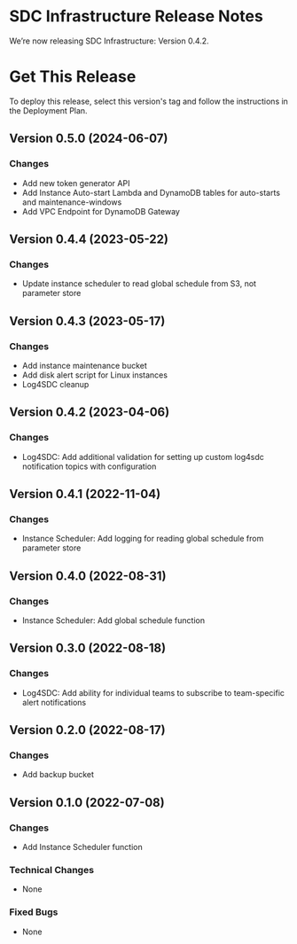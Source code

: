 # SDC Infrastructure Release Notes
We’re now releasing SDC Infrastructure: Version 0.4.2.

# Get This Release
​To deploy this release, select this version's tag and follow the instructions in the Deployment Plan.

## Version 0.5.0 (2024-06-07)
### Changes
- Add new token generator API
- Add Instance Auto-start Lambda and DynamoDB tables for auto-starts and maintenance-windows
- Add VPC Endpoint for DynamoDB Gateway

## Version 0.4.4 (2023-05-22)
### Changes
- Update instance scheduler to read global schedule from S3, not parameter store

## Version 0.4.3 (2023-05-17)
### Changes
- Add instance maintenance bucket
- Add disk alert script for Linux instances
- Log4SDC cleanup

## Version 0.4.2 (2023-04-06)
### Changes
- Log4SDC: Add additional validation for setting up custom log4sdc notification topics with configuration

## Version 0.4.1 (2022-11-04)
### Changes
- Instance Scheduler: Add logging for reading global schedule from parameter store

## Version 0.4.0 (2022-08-31)
### Changes
- Instance Scheduler: Add global schedule function

## Version 0.3.0 (2022-08-18)
### Changes
- Log4SDC: Add ability for individual teams to subscribe to team-specific alert notifications

## Version 0.2.0 (2022-08-17)
### Changes
- Add backup bucket

## Version 0.1.0 (2022-07-08)
### Changes
- Add Instance Scheduler function

### Technical Changes
- None

### Fixed Bugs
- None

